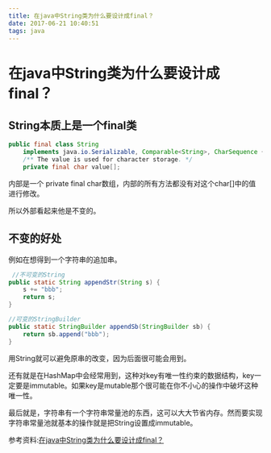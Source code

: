 ```yaml
---
title: 在java中String类为什么要设计成final？
date: 2017-06-21 10:40:51
tags: java
---
```

# 在java中String类为什么要设计成final？

## String本质上是一个final类

```java
public final class String
    implements java.io.Serializable, Comparable<String>, CharSequence {
    /** The value is used for character storage. */
    private final char value[];
```

内部是一个 private final char数组，内部的所有方法都没有对这个char[]中的值进行修改。

所以外部看起来他是不变的。

## 不变的好处

例如在想得到一个字符串的追加串。

```java
 //不可变的String
public static String appendStr(String s) {
    s += "bbb";
    return s;
}

//可变的StringBuilder
public static StringBuilder appendSb(StringBuilder sb) {
    return sb.append("bbb");
}
```

用String就可以避免原串的改变，因为后面很可能会用到。

还有就是在HashMap中会经常用到，这种对key有唯一性约束的数据结构，key一定要是immutable。如果key是mutable那个很可能在你不小心的操作中破坏这种唯一性。

最后就是，字符串有一个字符串常量池的东西，这可以大大节省内存。然而要实现字符串常量池就基本的操作就是把String设置成immutable。

参考资料:[在java中String类为什么要设计成final？](https://www.zhihu.com/question/31345592)
